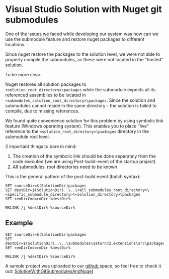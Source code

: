 # Visual Studio Solution with Nuget git submodules
One of the issues we faced while developing our system was how can we use the submodule feature and restore nuget packages to different locations.

Since nuget restore the packages to the solution level, we were not able to properly compile the submodules, as these were not located in the "hosted" solution.

To be more clear:

Nuget restores all solution packages to <code>&lt;solution_root_directory&gt;\packages</code> while the submodule expects all its referenced assemblies to be located in <code>&lt;submodules_solution_root_directory&gt;\packages</code>. Since the solution and submodules cannot reside in the same directory - the solution is failed to compile, due to missing references.

We found quite convenience solution for this problem by using symbolic link feature (Windows operating system). This enables you to place "live" reference to the <code>&lt;solution_root_directory&gt;\packages</code> directory in the submodule root level.

2 important things to bare in mind:
<ol>
	<li>The creation of the symbolic link should be done separately from the code executed (we are using Post-build-event of the startup project)</li>
	<li>All submodules  root directories need to be known</li>
</ol>
This is the general pattern of the post-build event (batch syntax):

```batch
SET sourceDir=$(SolutionDir)packages
SET destDir=$(SolutionDir)..\..\<all_submodules_root_directory>\<specific_submodule_directory>\<solution_directory>\packages
SET remDirCmd=rmDir %destDir%

MKLINK /j %destDir% %sourceDir%
```
## Example

```batch
SET sourceDir=$(SolutionDir)packages
SET destDir=$(SolutionDir)..\..\submodules\saturn72.extensions\src\packages
SET remDirCmd=rmDir %destDir%

MKLINK /j %destDir% %sourceDir%
```

A sample project was uploaded to our <a href="https://github.com/saturn72">github </a>space, so feel free to check it out: <a href="https://github.com/saturn72/SolutionWithGitSubmodulesAndNuget">SolutionWithGitSubmodulesAndNuget</a>
